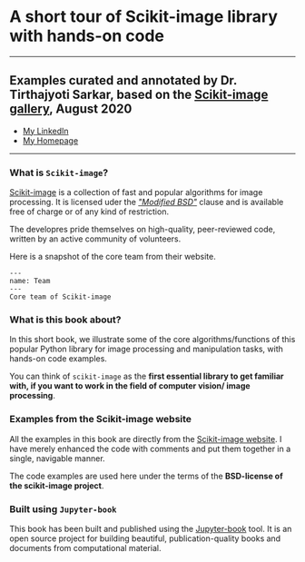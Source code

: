 # A short tour of Scikit-image library with hands-on code

---

## Examples curated and annotated by Dr. Tirthajyoti Sarkar, based on the [Scikit-image gallery](https://scikit-image.org/docs/stable/auto_examples/), August 2020

- [My LinkedIn](https://www.linkedin.com/in/tirthajyoti-sarkar-2127aa7/) 
- [My Homepage](https://tirthajyoti.github.io)

---

### What is `Scikit-image`?

[Scikit-image](https://scikit-image.org/) is a collection of fast and popular algorithms for image processing. It is licensed uder the *["Modified BSD"](https://opensource.org/licenses/BSD-3-Clause)* clause and is available free of charge or of any kind of restriction. 

The developres pride themselves on high-quality, peer-reviewed code, written by an active community of volunteers.

Here is a snapshot of the core team from their website.

```{figure} Images/Team.png
---
name: Team
---
Core team of Scikit-image
```

### What is this book about?

In this short book, we illustrate some of the core algorithms/functions of this popular Python library for image processing and manipulation tasks, with hands-on code examples.

You can think of `scikit-image` as the **first essential library to get familiar with, if you want to work in the field of computer vision/ image processing**.

### Examples from the Scikit-image website

All the examples in this book are directly from the [Scikit-image website](http://scikit-image.org/). I have merely enhanced the code with comments and put them together in a single, navigable manner. 

The code examples are used here under the terms of the **BSD-license of the scikit-image project**.

### Built using `Jupyter-book`

This book has been built and published using the [Jupyter-book](https://jupyterbook.org/start/overview.html) tool. It is an open source project for building beautiful, publication-quality books and documents from computational material.